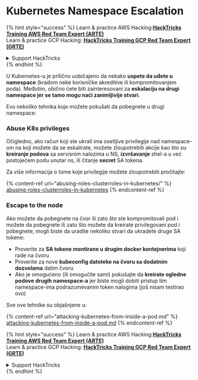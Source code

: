 # Kubernetes Namespace Escalation

{% hint style="success" %}
Learn & practice AWS Hacking:<img src="../../.gitbook/assets/image (1).png" alt="" data-size="line">[**HackTricks Training AWS Red Team Expert (ARTE)**](https://training.hacktricks.xyz/courses/arte)<img src="../../.gitbook/assets/image (1).png" alt="" data-size="line">\
Learn & practice GCP Hacking: <img src="../../.gitbook/assets/image (2).png" alt="" data-size="line">[**HackTricks Training GCP Red Team Expert (GRTE)**<img src="../../.gitbook/assets/image (2).png" alt="" data-size="line">](https://training.hacktricks.xyz/courses/grte)

<details>

<summary>Support HackTricks</summary>

* Check the [**subscription plans**](https://github.com/sponsors/carlospolop)!
* **Join the** 💬 [**Discord group**](https://discord.gg/hRep4RUj7f) or the [**telegram group**](https://t.me/peass) or **follow** us on **Twitter** 🐦 [**@hacktricks\_live**](https://twitter.com/hacktricks\_live)**.**
* **Share hacking tricks by submitting PRs to the** [**HackTricks**](https://github.com/carlospolop/hacktricks) and [**HackTricks Cloud**](https://github.com/carlospolop/hacktricks-cloud) github repos.

</details>
{% endhint %}

U Kubernetes-u je prilično uobičajeno da nekako **uspete da uđete u namespace** (kradom neke korisničke akreditive ili kompromitovanjem poda). Međutim, obično ćete biti zainteresovani za **eskalaciju na drugi namespace jer se tamo mogu naći zanimljivije stvari**.

Evo nekoliko tehnika koje možete pokušati da pobegnete u drugi namespace:

### Abuse K8s privileges

Očigledno, ako račun koji ste ukrali ima osetljive privilegije nad namespace-om na koji možete da se eskalirate, možete zloupotrebiti akcije kao što su **kreiranje podova** sa servisnim nalozima u NS, **izvršavanje** shel-a u već postojećem podu unutar ns, ili čitanje **secret** SA tokena.

Za više informacija o tome koje privilegije možete zloupotrebiti pročitajte:

{% content-ref url="abusing-roles-clusterroles-in-kubernetes/" %}
[abusing-roles-clusterroles-in-kubernetes](abusing-roles-clusterroles-in-kubernetes/)
{% endcontent-ref %}

### Escape to the node

Ako možete da pobegnete na čvor ili zato što ste kompromitovali pod i možete da pobegnete ili zato što možete da kreirate privilegovani pod i pobegnete, mogli biste da uradite nekoliko stvari da ukradete druge SA tokene:

* Proverite za **SA tokene montirane u drugim docker kontejnerima** koji rade na čvoru
* Proverite za nove **kubeconfig datoteke na čvoru sa dodatnim dozvolama** datim čvoru
* Ako je omogućeno (ili omogućite sami) pokušajte da **kreirate ogledne podove drugih namespace-a** jer biste mogli dobiti pristup tim namespace-ima podrazumevanim token nalogima (još nisam testirao ovo)

Sve ove tehnike su objašnjene u:

{% content-ref url="attacking-kubernetes-from-inside-a-pod.md" %}
[attacking-kubernetes-from-inside-a-pod.md](attacking-kubernetes-from-inside-a-pod.md)
{% endcontent-ref %}

{% hint style="success" %}
Learn & practice AWS Hacking:<img src="../../.gitbook/assets/image (1).png" alt="" data-size="line">[**HackTricks Training AWS Red Team Expert (ARTE)**](https://training.hacktricks.xyz/courses/arte)<img src="../../.gitbook/assets/image (1).png" alt="" data-size="line">\
Learn & practice GCP Hacking: <img src="../../.gitbook/assets/image (2).png" alt="" data-size="line">[**HackTricks Training GCP Red Team Expert (GRTE)**<img src="../../.gitbook/assets/image (2).png" alt="" data-size="line">](https://training.hacktricks.xyz/courses/grte)

<details>

<summary>Support HackTricks</summary>

* Check the [**subscription plans**](https://github.com/sponsors/carlospolop)!
* **Join the** 💬 [**Discord group**](https://discord.gg/hRep4RUj7f) or the [**telegram group**](https://t.me/peass) or **follow** us on **Twitter** 🐦 [**@hacktricks\_live**](https://twitter.com/hacktricks\_live)**.**
* **Share hacking tricks by submitting PRs to the** [**HackTricks**](https://github.com/carlospolop/hacktricks) and [**HackTricks Cloud**](https://github.com/carlospolop/hacktricks-cloud) github repos.

</details>
{% endhint %}
